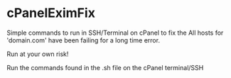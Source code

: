 # cPanelEximFix
Simple commands to run in SSH/Terminal on cPanel to fix the All hosts for 'domain.com' have been failing for a long time error.

Run at your own risk!

Run the commands found in the .sh file on the cPanel terminal/SSH
